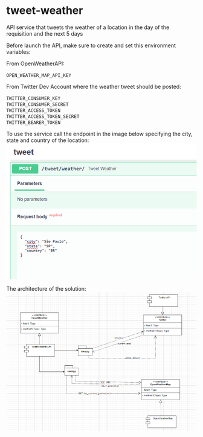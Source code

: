# tweet-weather

API service that tweets the weather of a location in the day of the requisition and the next 5 days

Before launch the API, make sure to create and set this environment variables:

From OpenWeatherAPI:
```
OPEN_WEATHER_MAP_API_KEY
```

From Twitter Dev Account where the weather tweet should be posted:
```
TWITTER_CONSUMER_KEY
TWITTER_CONSUMER_SECRET
TWITTER_ACCESS_TOKEN
TWITTER_ACCESS_TOKEN_SECRET
TWITTER_BEARER_TOKEN
```

To use the service call the endpoint in the image below specifying the city, state and country of the location:
![endpoint image](docs/endpoint.png)

The architecture of the solution:
![architecture image](docs/architecture.png)